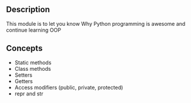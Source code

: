 ## Description
This module is to let you know Why Python programming is awesome and  continue learning OOP

## Concepts
- Static methods
- Class methods
- Setters
- Getters
- Access modifiers (public, private, protected)
- repr and str
